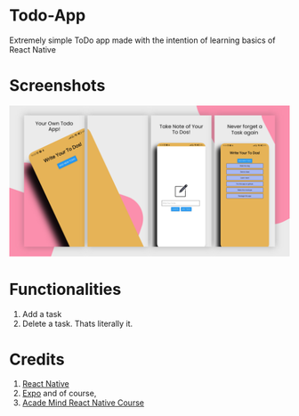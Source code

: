 # Todo-App
Extremely simple ToDo app made with the intention of learning basics of React Native

# Screenshots

![](./Screenshots/Apple%20iPhone%2011%20Pro%20Max%20Presentation.png)

# Functionalities

1. Add a task
2. Delete a task. Thats literally it. 

# Credits

1. [React Native](https://reactnative.dev/)
2. [Expo](https://expo.dev/) and of course,
3. [Acade Mind React Native Course](https://pro.academind.com/p/react-native-the-practical-guide-2022-new)